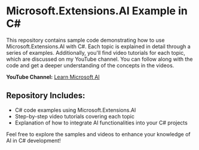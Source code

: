 # Microsoft.Extensions.AI Example in C#

This repository contains sample code demonstrating how to use Microsoft.Extensions.AI with C#. Each topic is explained in detail through a series of examples. Additionally, you'll find video tutorials for each topic, which are discussed on my YouTube channel. You can follow along with the code and get a deeper understanding of the concepts in the videos.

**YouTube Channel:** [Learn Microsoft AI](https://www.youtube.com/@VinothRajendran)

## Repository Includes:
- C# code examples using Microsoft.Extensions.AI
- Step-by-step video tutorials covering each topic
- Explanation of how to integrate AI functionalities into your C# projects

Feel free to explore the samples and videos to enhance your knowledge of AI in C# development!
